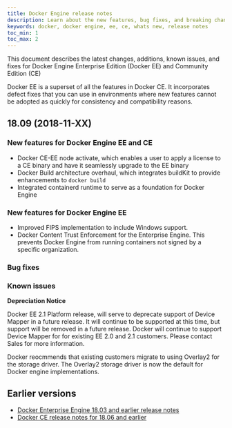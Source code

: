 ```yaml
---
title: Docker Engine release notes
description: Learn about the new features, bug fixes, and breaking changes for Docker Engine CE and EE
keywords: docker, docker engine, ee, ce, whats new, release notes
toc_min: 1
toc_max: 2
---
```


This document describes the latest changes, additions, known issues, and fixes
for Docker Engine Enterprise Edition (Docker EE) and Community Edition (CE)

Docker EE is a superset of all the features in Docker CE. It incorporates defect fixes 
that you can use in environments where new features cannot be adopted as quickly for 
consistency and compatibility reasons.


## 18.09 (2018-11-XX)

### New features for Docker Engine EE and CE

* Docker CE-EE node activate, which enables a user to apply a license to a CE binary and have it seamlessly upgrade 
to the EE binary
* Docker Build architecture overhaul, which integrates buildKit to provide enhancements to `docker build`
* Integrated containerd runtime to serve as a foundation for Docker Engine

### New features for Docker Engine EE 
* Improved FIPS implementation to include Windows support.
* Docker Content Trust Enforcement for the Enterprise Engine. This prevents Docker Engine from running containers not signed by a specific organization.

### Bug fixes


### Known issues

**Depreciation Notice**

Docker EE 2.1 Platform release, will serve to deprecate support of Device Mapper in a future release. It will continue to be supported at this time, but 
support will be removed in a future release. Docker will continue to support Device Mapper for for existing EE 2.0 and 2.1 customers.
Please contact Sales for more information.

Docker reocmmends that existing customers migrate to using Overlay2 for the storage driver. The Overlay2 storage driver is now the default
for Docker engine implementations.

## Earlier versions

- [Docker Enterprise Engine 18.03 and earlier release notes](/ee/engine/release-notes.md) 
- [Docker CE release notes for 18.06 and earlier](/release-notes/docker-ce/index.md)
